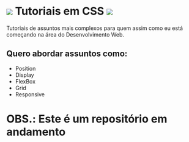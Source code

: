 # <img src="https://img.icons8.com/color/48/000000/css3.png"/> Tutoriais em CSS <img src="https://img.icons8.com/color/48/000000/css3.png"/>
Tutoriais de assuntos mais complexos para quem assim como eu está começando na área do Desenvolvimento Web. <br>

## Quero abordar assuntos como: 
  + Position 
  + Display
  + FlexBox
  + Grid
  + Responsive 

# OBS.: Este é um repositório em andamento
